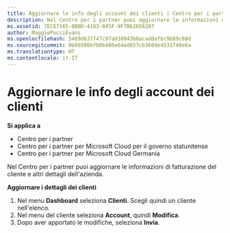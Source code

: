 ```yaml
---
title: Aggiornare le info degli account dei clienti | Centro per i partner
description: Nel Centro per i partner puoi aggiornare le informazioni di fatturazione del cliente e altri dettagli dell&quot;azienda.
ms.assetid: 7ECE7165-0B0D-4183-845F-9F7B62056207
author: MaggiePucciEvans
ms.openlocfilehash: 5469d637747c97a938943b0acad0efbc9b89c88d
ms.sourcegitcommit: 0b00306bfb0b406e64ad857cb360de4533740e6a
ms.translationtype: HT
ms.contentlocale: it-IT
---
```

# <a name="update-customer-account-info"></a>Aggiornare le info degli account dei clienti

**Si applica a**

-  Centro per i partner
-  Centro per i partner per Microsoft Cloud per il governo statunitense
-  Centro per i partner per Microsoft Cloud Germania

Nel Centro per i partner puoi aggiornare le informazioni di fatturazione del cliente e altri dettagli dell'azienda.

**Aggiornare i dettagli dei clienti**

1.  Nel menu **Dashboard** seleziona **Clienti**. Scegli quindi un cliente nell'elenco.
2.  Nel menu del cliente seleziona **Account**, quindi **Modifica**.
3.  Dopo aver apportato le modifiche, seleziona **Invia**.

 

 



